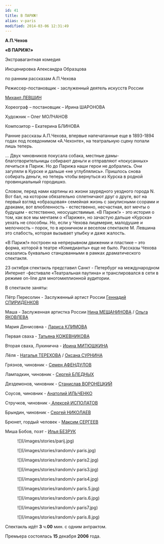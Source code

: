 ```yaml
---
id: 41
title: В ПАРИЖ!
alias: v-paris
modified: 2014-03-06 12:31:49
---
```


**А.П.Чехов**

**«В ПАРИЖ!»**

Экстравагантная комедия

Инсценировка Александра Образцова

по ранним рассказам А.П.Чехова

Режиссер-постановщик - заслуженный деятель искусств России

<a href="153-mihail-levshin.html">Михаил ЛЕВШИН</a>

Хореограф – постановщик – Ирина ШАРОНОВА

Художник – Олег МОЛЧАНОВ

Композитор – Екатерина БЛИНОВА

Ранние рассказы А.П.Чехова, впервые напечатанные еще в 1893-1894 годах под псевдонимом «А.Чехонте», на театральную сцену попали лишь теперь.

… Двух чиновников покусала собака, местные дамы-благотворительницы собирают деньги и отправляют «покусанных» лечиться в Париж. Но до Парижа наши герои не добрались. Они загуляли в Курске и дальше «не углублялись». Пришлось снова собирать деньги, но теперь чтобы вернуться из Курска в родной провинциальный городишко.

Словом, перед нами картины из жизни заурядного уездного города N. Вот бал, на котором обязательно сплетничают друг о друге, вот на первый взгляд «образцовая» семейная жизнь с закулисными ссорами и драками, вот влюбленность - естественно, несчастная, вот мечты о будущем - естественно, неосуществимые. «В Париж!» - это история о том, как все мы мечтаем о «Париже», но зачастую дальше «Курска» уехать не способны. Но, если у Чехова лицемерие, малодушие и мелочность – порок, то в ироничном и веселом спектакле М. Левшина это слабость, которая вызывает улыбку и даже жалость.

«В Париж!» построен на непрерывном движении и пластике – это форма, которой в театре «Комедианты» еще не было. Рассказы Чехова оказались буквально станцованными в рамках драматического спектакля.

23 октября спектакль представил Санкт - Петербург на международном Интернет -фестивале «Театральная паутина» и транслировался в сети в режиме on-line для многомиллионной аудитории.

В спектакле заняты:

Пётр Пересолин - Заслуженный артист России <a href="27--gennadij-spiridenkov-za-rf.html">Геннадий СПИРИДЕНКОВ</a>

Маша - Заслуженная артистка России <a href="25-mewaninova-nina.html">Нина МЕЩАНИНОВА</a> / <a href="89-olga-yakovleva.html">Ольга ЯКОВЛЕВА</a>

Мария Денисовна - <a href="65-larisa-klimova.html">Лариса КЛИМОВА</a>

Первая сваха - <a href="80-tatiana-kogevnikova.html">Татьяна КОЖЕВНИКОВА</a>

Вторая сваха, Лукинична - <a href="62-irina-mityshkina.html">Ирина МИТЮШКИНА</a>

Лёля - <a href="56-natasha-terehova.html">Наталья ТЕРЕХОВА</a> / <a href="85-oksana-surnina.html">Оксана СУРНИНА</a>

Грязнов, чиновник - <a href="22-afendulov-semen.html">Семен АФЕНДУЛОВ</a>

Лампадкин, чиновник - <a href="24-blednyh-sergej.html">Сергей БЛЕДНЫХ</a>

Дездемонов, чиновник - <a href="51-stas-voronetski.html">Станислав ВОРОНЕЦКИЙ</a>

Соусов, чиновник - <a href="55-anatolii-ilchenko.html">Анатолий ИЛЬЧЕНКО</a>

Стручков, чиновник -<a href="53-aleksei-ispolatov.html"> Алексей ИСПОЛАТОВ</a>

Брындин, чиновник - <a href="52-sergei-nikolaev.html">Сергей НИКОЛАЕВ</a>

Брюнет, гордый человек - <a href="57-maxsim-sergeev.html">Максим СЕРГЕЕВ</a>

Миша Бобов, поэт - <a href="83-bezryk-ilya.html">Илья БЕЗРУК</a>

<figure>
![](/images/stories/parij.jpg)
</figure>

<figure>
![](/images/stories/random/v paris.jpg)
</figure>

<figure>
![](/images/stories/random/v paris2.jpg)
</figure>

<figure>
![](/images/stories/random/v paris3.jpg)
</figure>

<figure>
![](/images/stories/random/v paris4.jpg)
</figure>

<figure>
![](/images/stories/random/v paris.5.jpg)
</figure>

<figure>
![](/images/stories/random/v paris.6.jpg)
</figure>

<figure>
![](/images/stories/random/v paris7.jpg)
</figure>

<figure>
![](/images/stories/random/v paris.8.jpg)
</figure>

Спектакль идёт **3** ч.**00** мин. с одним антрактом.

Премьера состоялась **15** декабря **2006** года.

